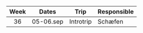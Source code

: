 | Week  |   Dates   |      Trip      | Responsible |
| :---: | :-------: | :------------: | :---------- |
|  36   | 05-06.sep |   Introtrip    | Schæfen     |
<!-- 
|  39   | 26-28.sep |     Trip!      | Schæfen     |
|  42   | 17-18.oct |   TOSSGiade    | The Board   |
|  45   | 07-09.nov | Halloween-trip | Schæfen     |
|  48   | 28-30.nov |  Tacosgiving   | Schæfen     |
|  --   | 31-01.jan | New Years trip | Schæfen     |
 -->
<!-- 
|  38   | 19-21.sep |        Trip!         | Schæfen   |
|  41   | 10-12.oct |      TOSSGiade       | The Board |
|  44   | 31-02.nov |    Halloween-trip    | Schæfen   |
|  47   | 21-23.nov |    Tacosgiving       | Schæfen   |
|  50   | 12-14.dec | Exam-depression-trip | Schæfen   |

TODO få svar om hva som er riktig og legge til lenke i content/permanent/_index...
 -->
